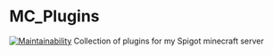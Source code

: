 # MC_Plugins
[![Maintainability](https://api.codeclimate.com/v1/badges/41be514dbf2a55805edb/maintainability)](https://codeclimate.com/github/jason-szot/MC_Plugins/maintainability)
Collection of plugins for my Spigot minecraft server
